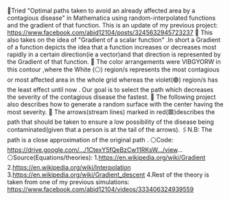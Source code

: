 📗Tried "Optimal paths taken to avoid an already affected area by a contagious disease" in Mathematica using random-interpolated functions and the gradient of that function. This is an update of my previous project: 
https://www.facebook.com/abid12104/posts/3245632945723237
📌 This also takes on the idea of "Gradient of a scalar function" .In short a Gradient of a function depicts the idea that a function increases or decreases most rapidly in a certain direction(ie a vector)and that direction is represented by the Gradient of that function.
📌  The color arrangements were VIBGYORW  in this contour ,where the White (⚪️) region/s represents the most contagious or most affected area in the whole grid whereas the violet(🟣) region/s has the least effect until now . Our goal is to select the path which decreases the severity of the contagious disease the fastest.
📌 The following project also describes how to generate a random surface with the center having the most severity.
📌  The arrows(stream lines) marked in red(🟥)describes the path that should be taken to ensure a low possibility of the disease being contaminated(given that a person is at the tail of the arrows).
🖇N.B: The path is a close approximation of the original path .
⚪Code:
https://drive.google.com/.../1CtexY5fQeBzCw11RKsW.../view...
⚪Source(Equations/theories):
1.https://en.wikipedia.org/wiki/Gradient
2.https://en.wikipedia.org/wiki/Interpolation
3.https://en.wikipedia.org/wiki/Gradient_descent
4.Rest of the theory is taken from one of my previous simulations:
https://www.facebook.com/abid12104/videos/333406324939559
